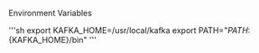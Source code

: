 Environment Variables

'''sh
export KAFKA_HOME=/usr/local/kafka
export PATH="$PATH:${KAFKA_HOME}/bin"
'''
